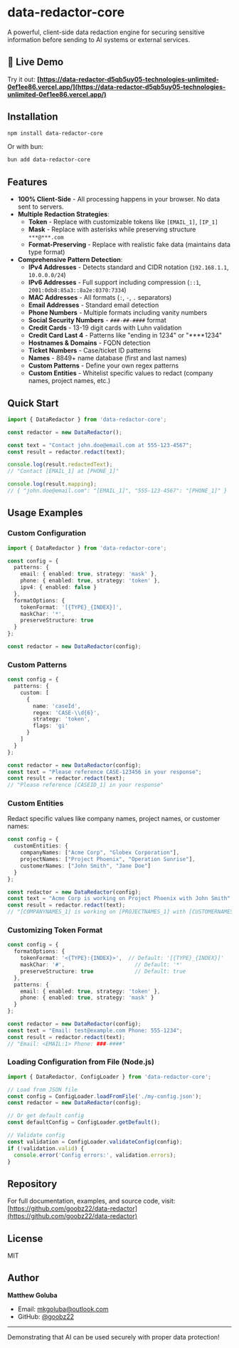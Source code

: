# data-redactor-core

A powerful, client-side data redaction engine for securing sensitive information before sending to AI systems or external services.

## 🚀 Live Demo

Try it out: **[https://data-redactor-d5qb5uy05-technologies-unlimited-0ef1ee86.vercel.app/](https://data-redactor-d5qb5uy05-technologies-unlimited-0ef1ee86.vercel.app/)**

## Installation

```bash
npm install data-redactor-core
```

Or with bun:
```bash
bun add data-redactor-core
```

## Features

- **100% Client-Side** - All processing happens in your browser. No data sent to servers.
- **Multiple Redaction Strategies**:
  - **Token** - Replace with customizable tokens like `[EMAIL_1]`, `[IP_1]`
  - **Mask** - Replace with asterisks while preserving structure `***@***.com`
  - **Format-Preserving** - Replace with realistic fake data (maintains data type format)
- **Comprehensive Pattern Detection**:
  - **IPv4 Addresses** - Detects standard and CIDR notation (`192.168.1.1`, `10.0.0.0/24`)
  - **IPv6 Addresses** - Full support including compression (`::1`, `2001:0db8:85a3::8a2e:0370:7334`)
  - **MAC Addresses** - All formats (`:`, `-`, `.` separators)
  - **Email Addresses** - Standard email detection
  - **Phone Numbers** - Multiple formats including vanity numbers
  - **Social Security Numbers** - `###-##-####` format
  - **Credit Cards** - 13-19 digit cards with Luhn validation
  - **Credit Card Last 4** - Patterns like "ending in 1234" or "****1234"
  - **Hostnames & Domains** - FQDN detection
  - **Ticket Numbers** - Case/ticket ID patterns
  - **Names** - 8849+ name database (first and last names)
  - **Custom Patterns** - Define your own regex patterns
  - **Custom Entities** - Whitelist specific values to redact (company names, project names, etc.)

## Quick Start

```typescript
import { DataRedactor } from 'data-redactor-core';

const redactor = new DataRedactor();

const text = "Contact john.doe@email.com at 555-123-4567";
const result = redactor.redact(text);

console.log(result.redactedText);
// "Contact [EMAIL_1] at [PHONE_1]"

console.log(result.mapping);
// { "john.doe@email.com": "[EMAIL_1]", "555-123-4567": "[PHONE_1]" }
```

## Usage Examples

### Custom Configuration

```typescript
import { DataRedactor } from 'data-redactor-core';

const config = {
  patterns: {
    email: { enabled: true, strategy: 'mask' },
    phone: { enabled: true, strategy: 'token' },
    ipv4: { enabled: false }
  },
  formatOptions: {
    tokenFormat: '[{TYPE}_{INDEX}]',
    maskChar: '*',
    preserveStructure: true
  }
};

const redactor = new DataRedactor(config);
```

### Custom Patterns

```typescript
const config = {
  patterns: {
    custom: [
      {
        name: 'caseId',
        regex: 'CASE-\\d{6}',
        strategy: 'token',
        flags: 'gi'
      }
    ]
  }
};

const redactor = new DataRedactor(config);
const text = "Please reference CASE-123456 in your response";
const result = redactor.redact(text);
// "Please reference [CASEID_1] in your response"
```

### Custom Entities

Redact specific values like company names, project names, or customer names:

```typescript
const config = {
  customEntities: {
    companyNames: ["Acme Corp", "Globex Corporation"],
    projectNames: ["Project Phoenix", "Operation Sunrise"],
    customerNames: ["John Smith", "Jane Doe"]
  }
};

const redactor = new DataRedactor(config);
const text = "Acme Corp is working on Project Phoenix with John Smith";
const result = redactor.redact(text);
// "[COMPANYNAMES_1] is working on [PROJECTNAMES_1] with [CUSTOMERNAMES_1]"
```

### Customizing Token Format

```typescript
const config = {
  formatOptions: {
    tokenFormat: '<{TYPE}:{INDEX}>',  // Default: '[{TYPE}_{INDEX}]'
    maskChar: '#',                      // Default: '*'
    preserveStructure: true             // Default: true
  },
  patterns: {
    email: { enabled: true, strategy: 'token' },
    phone: { enabled: true, strategy: 'mask' }
  }
};

const redactor = new DataRedactor(config);
const text = "Email: test@example.com Phone: 555-1234";
const result = redactor.redact(text);
// "Email: <EMAIL:1> Phone: ###-####"
```

### Loading Configuration from File (Node.js)

```typescript
import { DataRedactor, ConfigLoader } from 'data-redactor-core';

// Load from JSON file
const config = ConfigLoader.loadFromFile('./my-config.json');
const redactor = new DataRedactor(config);

// Or get default config
const defaultConfig = ConfigLoader.getDefault();

// Validate config
const validation = ConfigLoader.validateConfig(config);
if (!validation.valid) {
  console.error('Config errors:', validation.errors);
}
```

## Repository

For full documentation, examples, and source code, visit: [https://github.com/goobz22/data-redactor](https://github.com/goobz22/data-redactor)

## License

MIT

## Author

**Matthew Goluba**
- Email: mkgoluba@outlook.com
- GitHub: [@goobz22](https://github.com/goobz22)

---

Demonstrating that AI can be used securely with proper data protection!
